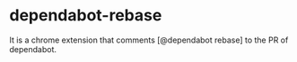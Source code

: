 # dependabot-rebase
It is a chrome extension that comments [@dependabot rebase] to the PR of dependabot.
